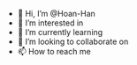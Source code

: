 - 👋 Hi, I’m @Hoan-Han
- 👀 I’m interested in 
- 🌱 I’m currently learning 
- 💞️ I’m looking to collaborate on 
- 📫 How to reach me

<!---
Hoan-Han/Hoan-Han is a ✨ special ✨ repository because its `README.md` (this file) appears on your GitHub profile.
You can click the Preview link to take a look at your changes.
--->
